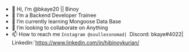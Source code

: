 - 👋 Hi, I’m @bkaye20 || Binoy
- 👀 I’m a Backend Developer Trainee
- 🌱 I’m currently learning Mongoose Data Base
- 💞️ I’m looking to collaborate on Anything
- 📫 How to reach me `Instagram @soullessnomad|
                      `Discord: bkaye#4022|
                      Linkedin:`https://www.linkedin.com/in/hibinoykurian/

<!---
bkaye20/bkaye20 is a ✨ special ✨ repository because its `README.md` (this file) appears on your GitHub profile.
You can click the Preview link to take a look at your changes.
--->
